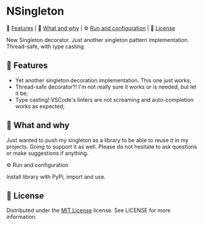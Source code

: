 NSingleton
============

:star2: [Features](#star2-features) | :pushpin: [What and why](#pushpin-what-and-why) | :gear: [Run and configuration](#gear-run-and-configuration) | :scroll: [License](#scroll-license)

New Singleton decorator. Just another singleton pattern implementation. Thread-safe, with type casting.

<!-- Features -->
:star2: Features
---------------

- Yet another singleton decoration implementation. This one just works;
- Thread-safe decorator?! I'm not really sure it works or is needed, but let it be;
- Type casting! VSCode's linters are not screaming and auto-completion works as expected;

<!-- What and why -->
:pushpin: What and why
---------------

Just wanted to push my singleton as a library to be able to reuse it in my projects. Going to support it as well. Please do not hesitate to ask questions or make suggestions if anything.

<!-- Run and configuration -->
:gear: Run and configuration

Install library with PyPi, import and use.

<!-- License -->
:scroll: License
---------------

Distributed under the [MIT License](https://spdx.org/licenses/MIT.html) license. See LICENSE for more information.
